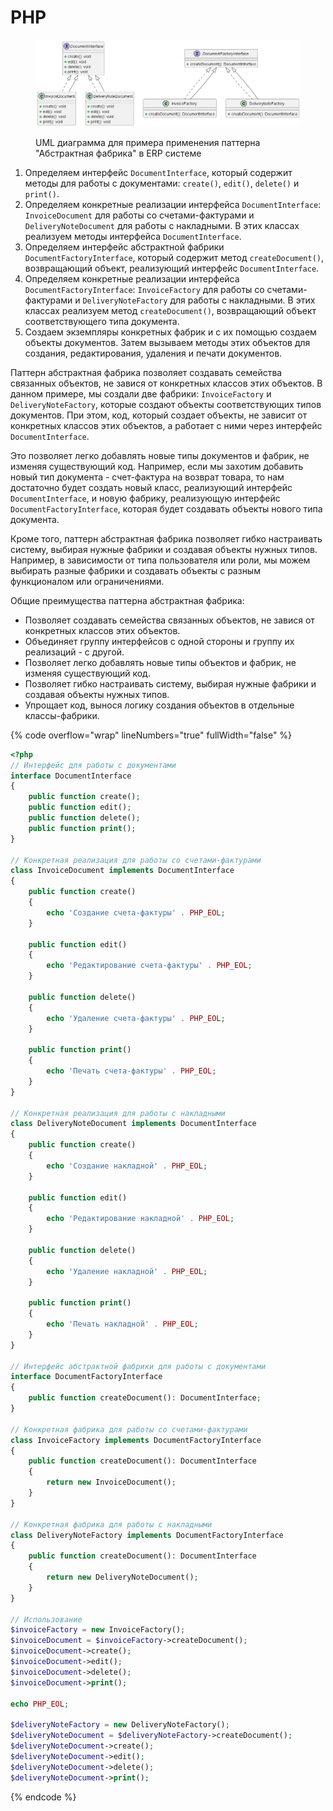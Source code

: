 # PHP

<figure><img src="../../../../../.gitbook/assets/image (2) (1) (1) (1) (1) (1) (1) (1) (1).png" alt=""><figcaption><p>UML диаграмма для примера применения паттерна "Абстрактная фабрика" в ERP системе</p></figcaption></figure>

1. Определяем интерфейс `DocumentInterface`, который содержит методы для работы с документами: `create()`, `edit()`, `delete()` и `print()`.
2. Определяем конкретные реализации интерфейса `DocumentInterface`: `InvoiceDocument` для работы со счетами-фактурами и `DeliveryNoteDocument` для работы с накладными. В этих классах реализуем методы интерфейса `DocumentInterface`.
3. Определяем интерфейс абстрактной фабрики `DocumentFactoryInterface`, который содержит метод `createDocument()`, возвращающий объект, реализующий интерфейс `DocumentInterface`.
4. Определяем конкретные реализации интерфейса `DocumentFactoryInterface`: `InvoiceFactory` для работы со счетами-фактурами и `DeliveryNoteFactory` для работы с накладными. В этих классах реализуем метод `createDocument()`, возвращающий объект соответствующего типа документа.
5. Создаем экземпляры конкретных фабрик и с их помощью создаем объекты документов. Затем вызываем методы этих объектов для создания, редактирования, удаления и печати документов.

Паттерн абстрактная фабрика позволяет создавать семейства связанных объектов, не завися от конкретных классов этих объектов. В данном примере, мы создали две фабрики: `InvoiceFactory` и `DeliveryNoteFactory`, которые создают объекты соответствующих типов документов. При этом, код, который создает объекты, не зависит от конкретных классов этих объектов, а работает с ними через интерфейс `DocumentInterface`.

Это позволяет легко добавлять новые типы документов и фабрик, не изменяя существующий код. Например, если мы захотим добавить новый тип документа - счет-фактура на возврат товара, то нам достаточно будет создать новый класс, реализующий интерфейс `DocumentInterface`, и новую фабрику, реализующую интерфейс `DocumentFactoryInterface`, которая будет создавать объекты нового типа документа.

Кроме того, паттерн абстрактная фабрика позволяет гибко настраивать систему, выбирая нужные фабрики и создавая объекты нужных типов. Например, в зависимости от типа пользователя или роли, мы можем выбирать разные фабрики и создавать объекты с разным функционалом или ограничениями.

Общие преимущества паттерна абстрактная фабрика:

* Позволяет создавать семейства связанных объектов, не завися от конкретных классов этих объектов.
* Объединяет группу интерфейсов с одной стороны и группу их реализаций - с другой.
* Позволяет легко добавлять новые типы объектов и фабрик, не изменяя существующий код.
* Позволяет гибко настраивать систему, выбирая нужные фабрики и создавая объекты нужных типов.
* Упрощает код, вынося логику создания объектов в отдельные классы-фабрики.

{% code overflow="wrap" lineNumbers="true" fullWidth="false" %}
```php
<?php
// Интерфейс для работы с документами
interface DocumentInterface
{
    public function create();
    public function edit();
    public function delete();
    public function print();
}

// Конкретная реализация для работы со счетами-фактурами
class InvoiceDocument implements DocumentInterface
{
    public function create()
    {
        echo 'Создание счета-фактуры' . PHP_EOL;
    }

    public function edit()
    {
        echo 'Редактирование счета-фактуры' . PHP_EOL;
    }

    public function delete()
    {
        echo 'Удаление счета-фактуры' . PHP_EOL;
    }

    public function print()
    {
        echo 'Печать счета-фактуры' . PHP_EOL;
    }
}

// Конкретная реализация для работы с накладными
class DeliveryNoteDocument implements DocumentInterface
{
    public function create()
    {
        echo 'Создание накладной' . PHP_EOL;
    }

    public function edit()
    {
        echo 'Редактирование накладной' . PHP_EOL;
    }

    public function delete()
    {
        echo 'Удаление накладной' . PHP_EOL;
    }

    public function print()
    {
        echo 'Печать накладной' . PHP_EOL;
    }
}

// Интерфейс абстрактной фабрики для работы с документами
interface DocumentFactoryInterface
{
    public function createDocument(): DocumentInterface;
}

// Конкретная фабрика для работы со счетами-фактурами
class InvoiceFactory implements DocumentFactoryInterface
{
    public function createDocument(): DocumentInterface
    {
        return new InvoiceDocument();
    }
}

// Конкретная фабрика для работы с накладными
class DeliveryNoteFactory implements DocumentFactoryInterface
{
    public function createDocument(): DocumentInterface
    {
        return new DeliveryNoteDocument();
    }
}

// Использование
$invoiceFactory = new InvoiceFactory();
$invoiceDocument = $invoiceFactory->createDocument();
$invoiceDocument->create();
$invoiceDocument->edit();
$invoiceDocument->delete();
$invoiceDocument->print();

echo PHP_EOL;

$deliveryNoteFactory = new DeliveryNoteFactory();
$deliveryNoteDocument = $deliveryNoteFactory->createDocument();
$deliveryNoteDocument->create();
$deliveryNoteDocument->edit();
$deliveryNoteDocument->delete();
$deliveryNoteDocument->print();

```
{% endcode %}
